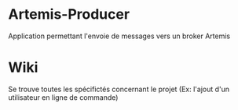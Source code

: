 # Artemis-Producer
Application permettant l'envoie de messages vers un broker Artemis

# Wiki
Se trouve toutes les spécifictés concernant le projet (Ex: l'ajout d'un utilisateur en ligne de commande)